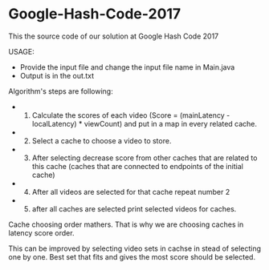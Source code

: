 # Google-Hash-Code-2017

This the source code of our solution at Google Hash Code 2017

USAGE:
- Provide the input file and change the input file name in Main.java
- Output is in the out.txt


Algorithm's steps are following:
- 1) Calculate the scores of each video (Score = (mainLatency - localLatency) * viewCount) and put in a map in every related cache.
- 2) Select a cache to choose a video to store.
- 3) After selecting decrease score from other caches that are related to this cache (caches that are connected to endpoints of the initial cache)
- 4) After all videos are selected for that cache repeat number 2
- 5) after all caches are selected print selected videos for caches.

Cache choosing order mathers. That is why we are choosing caches in latency score order.

This can  be improved by selecting video sets in cachse in stead of selecting one by one. Best set that fits and gives the most score should be selected.



